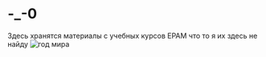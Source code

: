 # -_-0
Здесь хранятся материалы с учебных курсов EPAM
что то я их здесь не найду
![год мира](https://github.com/tatushka2/-_-0/assets/109040753/8791b5b4-5845-4119-8352-af4d441a128d)
